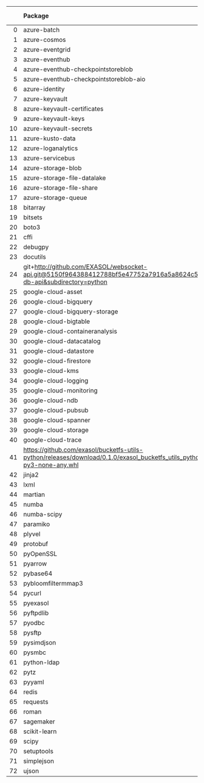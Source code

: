 <!-- markdown-link-check-disable -->

|    | Package                                                                                                                       | Version in 5.0.0     | Version in 6.0.0     | Status   |
|---:|:------------------------------------------------------------------------------------------------------------------------------|:---------------------|:---------------------|:---------|
|  0 | azure-batch                                                                                                                   | 11.0.0               | 11.0.0               |          |
|  1 | azure-cosmos                                                                                                                  | 4.2.0                | 4.2.0                |          |
|  2 | azure-eventgrid                                                                                                               | 4.7.1                | 4.7.1                |          |
|  3 | azure-eventhub                                                                                                                | 5.7.0                | 5.7.0                |          |
|  4 | azure-eventhub-checkpointstoreblob                                                                                            | 1.1.4                | 1.1.4                |          |
|  5 | azure-eventhub-checkpointstoreblob-aio                                                                                        | 1.1.4                | 1.1.4                |          |
|  6 | azure-identity                                                                                                                | 1.6.1                | 1.6.1                |          |
|  7 | azure-keyvault                                                                                                                | 4.1.0                | 4.1.0                |          |
|  8 | azure-keyvault-certificates                                                                                                   | 4.3.0                | 4.3.0                |          |
|  9 | azure-keyvault-keys                                                                                                           | 4.4.0                | 4.4.0                |          |
| 10 | azure-keyvault-secrets                                                                                                        | 4.3.0                | 4.3.0                |          |
| 11 | azure-kusto-data                                                                                                              | 2.3.2                | 2.3.2                |          |
| 12 | azure-loganalytics                                                                                                            | 0.1.1                | 0.1.1                |          |
| 13 | azure-servicebus                                                                                                              | 7.5.0                | 7.5.0                |          |
| 14 | azure-storage-blob                                                                                                            | 12.9.0               | 12.9.0               |          |
| 15 | azure-storage-file-datalake                                                                                                   | 12.5.0               | 12.5.0               |          |
| 16 | azure-storage-file-share                                                                                                      | 12.6.0               | 12.6.0               |          |
| 17 | azure-storage-queue                                                                                                           | 12.1.6               | 12.1.6               |          |
| 18 | bitarray                                                                                                                      | 2.3.5                | 2.3.5                |          |
| 19 | bitsets                                                                                                                       | 0.8.3                | 0.8.3                |          |
| 20 | boto3                                                                                                                         | 1.20.37              | 1.20.37              |          |
| 21 | cffi                                                                                                                          | 1.15.0               | 1.15.0               |          |
| 22 | debugpy                                                                                                                       | 1.5.1                | 1.5.1                |          |
| 23 | docutils                                                                                                                      | 0.18.1               | 0.18.1               |          |
| 24 | git+http://github.com/EXASOL/websocket-api.git@5150f964388412788bf5e47752a7916a5a8624c5#egg=exasol-db-api&subdirectory=python | No version specified | No version specified |          |
| 25 | google-cloud-asset                                                                                                            | 3.7.1                | 3.7.1                |          |
| 26 | google-cloud-bigquery                                                                                                         | 2.32.0               | 2.32.0               |          |
| 27 | google-cloud-bigquery-storage                                                                                                 | 2.11.0               | 2.11.0               |          |
| 28 | google-cloud-bigtable                                                                                                         | 2.4.0                | 2.4.0                |          |
| 29 | google-cloud-containeranalysis                                                                                                | 2.6.3                | 2.6.3                |          |
| 30 | google-cloud-datacatalog                                                                                                      | 3.6.2                | 3.6.2                |          |
| 31 | google-cloud-datastore                                                                                                        | 1.15.3               | 1.15.3               |          |
| 32 | google-cloud-firestore                                                                                                        | 2.3.4                | 2.3.4                |          |
| 33 | google-cloud-kms                                                                                                              | 2.10.1               | 2.10.1               |          |
| 34 | google-cloud-logging                                                                                                          | 2.7.0                | 2.7.0                |          |
| 35 | google-cloud-monitoring                                                                                                       | 2.8.0                | 2.8.0                |          |
| 36 | google-cloud-ndb                                                                                                              | 1.11.1               | 1.11.1               |          |
| 37 | google-cloud-pubsub                                                                                                           | 2.9.0                | 2.9.0                |          |
| 38 | google-cloud-spanner                                                                                                          | 3.12.1               | 3.12.1               |          |
| 39 | google-cloud-storage                                                                                                          | 2.0.0                | 2.0.0                |          |
| 40 | google-cloud-trace                                                                                                            | 1.5.1                | 1.5.1                |          |
| 41 | https://github.com/exasol/bucketfs-utils-python/releases/download/0.1.0/exasol_bucketfs_utils_python-0.1.0-py3-none-any.whl   | No version specified | No version specified |          |
| 42 | jinja2                                                                                                                        | 3.0.3                | 3.0.3                |          |
| 43 | lxml                                                                                                                          | 4.9.1                | 4.9.1                |          |
| 44 | martian                                                                                                                       | 1.4                  | 1.4                  |          |
| 45 | numba                                                                                                                         | 0.55.0               | 0.55.0               |          |
| 46 | numba-scipy                                                                                                                   | 0.3.0                | 0.3.0                |          |
| 47 | paramiko                                                                                                                      | 2.9.2                | 2.9.2                |          |
| 48 | plyvel                                                                                                                        | 1.4.0                | 1.4.0                |          |
| 49 | protobuf                                                                                                                      | 3.19.3               | 3.19.3               |          |
| 50 | pyOpenSSL                                                                                                                     | 21.0.0               | 21.0.0               |          |
| 51 | pyarrow                                                                                                                       | 6.0.1                | 6.0.1                |          |
| 52 | pybase64                                                                                                                      | 1.2.1                | 1.2.1                |          |
| 53 | pybloomfiltermmap3                                                                                                            | 0.5.5                | 0.5.5                |          |
| 54 | pycurl                                                                                                                        | 7.44.1               | 7.44.1               |          |
| 55 | pyexasol                                                                                                                      | 0.23.3               | 0.23.3               |          |
| 56 | pyftpdlib                                                                                                                     | 1.5.6                | 1.5.6                |          |
| 57 | pyodbc                                                                                                                        | 4.0.32               | 4.0.32               |          |
| 58 | pysftp                                                                                                                        | 0.2.9                | 0.2.9                |          |
| 59 | pysimdjson                                                                                                                    | 4.0.3                | 4.0.3                |          |
| 60 | pysmbc                                                                                                                        | 1.0.23               | 1.0.23               |          |
| 61 | python-ldap                                                                                                                   | 3.4.0                | 3.4.0                |          |
| 62 | pytz                                                                                                                          | 2021.3               | 2021.3               |          |
| 63 | pyyaml                                                                                                                        | 6.0                  | 6.0                  |          |
| 64 | redis                                                                                                                         | 4.1.0                | 4.1.0                |          |
| 65 | requests                                                                                                                      | 2.27.1               | 2.27.1               |          |
| 66 | roman                                                                                                                         | 3.3                  | 3.3                  |          |
| 67 | sagemaker                                                                                                                     | 2.72.3               | 2.72.3               |          |
| 68 | scikit-learn                                                                                                                  | 1.0.2                | 1.0.2                |          |
| 69 | scipy                                                                                                                         | 1.6.2                | 1.6.2                |          |
| 70 | setuptools                                                                                                                    | 60.5.0               | 60.5.0               |          |
| 71 | simplejson                                                                                                                    | 3.17.6               | 3.17.6               |          |
| 72 | ujson                                                                                                                         | 5.4.0                | 5.4.0                |          |